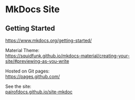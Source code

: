 # MkDocs Site

## Getting Started
https://www.mkdocs.org/getting-started/

Material Theme:  
https://squidfunk.github.io/mkdocs-material/creating-your-site/#previewing-as-you-write

Hosted on Git pages:  
https://pages.github.com/

See the site:  
[pairofdocs.github.io/site-mkdoc](https://pairofdocs.github.io/site-mkdoc/)
